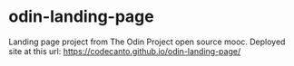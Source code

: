 # odin-landing-page
Landing page project from The Odin Project open source mooc.
Deployed site at this url: https://codecanto.github.io/odin-landing-page/
